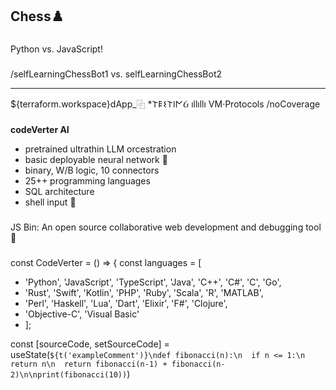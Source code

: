## Chess♟️
###
Python vs. JavaScript!
###
/selfLearningChessBot1 vs. 
selfLearningChessBot2

-----------------------------
${terraform.workspace}dApp_⿻
*𐌕𐌄𐌔𐌕𐌉𐌍Ᏽ ıllıllı VM·Protocols
/noCoverage


###
__codeVerter AI__
*  pretrained ultrathin LLM orcestration
*  basic deployable neural network 🌱
*  binary, W/B logic, 10 connectors
*  25++ programming languages
*  SQL architecture
*  shell input 💉


###
JS Bin: 
An open source collaborative web development and debugging tool 🚯


###
const CodeVerter = () => {
  const languages = [
-    'Python', 'JavaScript', 'TypeScript', 'Java', 'C++', 'C#', 'C', 'Go', 
-    'Rust', 'Swift', 'Kotlin', 'PHP', 'Ruby', 'Scala', 'R', 'MATLAB', 
-    'Perl', 'Haskell', 'Lua', 'Dart', 'Elixir', 'F#', 'Clojure', 
-    'Objective-C', 'Visual Basic'
-    ];

  const [sourceCode, setSourceCode] = useState(`${t('exampleComment')}\ndef fibonacci(n):\n  if n <= 1:\n  return n\n  return fibonacci(n-1) + fibonacci(n-2)\n\nprint(fibonacci(10))`)

